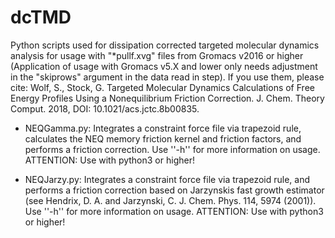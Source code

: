 # dcTMD 

Python scripts used for dissipation corrected targeted molecular dynamics analysis for usage with "\*pullf.xvg" files from Gromacs v2016 or higher (Application of usage with Gromacs v5.X and lower only needs adjustment in the "skiprows" argument in the data read in step). If you use them, please cite:
Wolf, S., Stock, G. Targeted Molecular Dynamics Calculations of Free Energy Profiles Using a Nonequilibrium Friction Correction. J. Chem. Theory Comput. 2018, DOI: 10.1021/acs.jctc.8b00835.

* NEQGamma.py: 
Integrates a constraint force file via trapezoid rule, calculates the NEQ memory friction kernel and friction factors, and performs a friction correction. Use ''-h'' for more information on usage.
ATTENTION: Use with python3 or higher!

* NEQJarzy.py:
Integrates a constraint force file via trapezoid rule, and performs a friction correction based on Jarzynskis fast growth estimator (see Hendrix, D. A. and Jarzynski, C. J. Chem. Phys. 114, 5974 (2001)). Use ''-h'' for more information on usage. 
ATTENTION: Use with python3 or higher!
